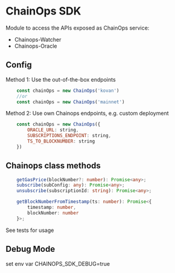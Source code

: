 # ChainOps SDK

Module to access the APIs exposed as ChainOps service:
- Chainops-Watcher
- Chainops-Oracle

## Config

Method 1: Use the out-of-the-box endpoints

```js
    const chainOps = new ChainOps('kovan')
    //or
    const chainOps = new ChainOps('mainnet')
```

Method 2: Use own Chainops endpoints, e.g. custom deployment

```js
    const chainOps = new ChainOps({
        ORACLE_URL: string,
        SUBSCRIPTIONS_ENDPOINT: string,
        TS_TO_BLOCKNUMBER: string
    })
```

## Chainops class methods
```typescript
    getGasPrice(blockNumber?: number): Promise<any>;
    subscribe(subConfig: any): Promise<any>;
    unsubscribe(subscriptionId: string): Promise<any>;

    getBlockNumberFromTimestamp(ts: number): Promise<{
        timestamp: number, 
        blockNumber: number 
    }>;
```

See tests for usage

## Debug Mode
set env var CHAINOPS_SDK_DEBUG=true